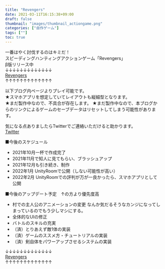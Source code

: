 ```yaml
---
title: "Revengers"
date: 2021-03-11T16:15:38+09:00
draft: false
thumbnail: "images/thumbnail_actiongame.png"
categories: ["自作ゲーム"]
tags: [""]
toc: true
---
```


一番はやく討伐するのはキミだ！  
スピーディングハンティングアクションゲーム「Revengers」  
β版リリース中  
↓↓↓↓↓↓↓↓↓↓↓↓↓  
<a href="https://game230035.github.io/game/SwordBattle_web/index.html">Revengers</a>  
↑↑↑↑↑↑↑↑↑↑↑↑↑  

以下ブログ内ページよりプレイ可能です。  
★スマホアプリを想定していてレイアウトも縦細型となります。  
★まだ製作中なので、不具合が存在します。
★まだ製作中なので、本ブログからのリンクによるゲームのセーブデータはリセットしてしまう可能性があります。  
  

  
気になる点ありましたらTwitterでご連絡いただけると助かります。  
[Twitter](https://twitter.com/IT67709618)  
  

■今後のスケジュール
- 2021年10月一杯で作成完了
- 2021年11月で知人に見てもらい、ブラッシュアップ
- 2021年12月も引き続き、制作
- 2022年1月 UnityRoomで公開（しない可能性が高い）
- 2022年2月 UnityRoomでの評判が万が一良かったら、スマホアプリとして公開

■今後のアップデート予定　↑の方より優先度高
- 村での主人公のアニメーションの変更
  なんか気だるそうなカンジになってしまっているのでもう少しマシにする。  
- 全体的なUIの修正
- バトルのスキルの充実
- （済）とりあえず敵1体の実装
- （済）ゲームのススメ方・チュートリアルの実装
- （済）剣自体をパワーアップさせるシステムの実装
  

↓↓↓↓↓↓↓↓↓↓↓↓↓  
<a href="https://game230035.github.io/game/SwordBattle_web/index.html">Revengers</a>  
↑↑↑↑↑↑↑↑↑↑↑↑↑  

<!-- <a href="https://combo.tokyo/game_mac">Mac版のゲームダウンロードはコチラ</a>   -->

  
